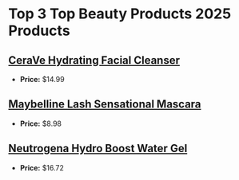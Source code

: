 # Top 3 Top Beauty Products 2025 Products

## [CeraVe Hydrating Facial Cleanser](https://www.amazon.com/dp/B01MSSDEPK?tag=mychanneld-20)
- **Price:** $14.99

## [Maybelline Lash Sensational Mascara](https://www.amazon.com/dp/B00PFCT8J2?tag=mychanneld-20)
- **Price:** $8.98

## [Neutrogena Hydro Boost Water Gel](https://www.amazon.com/dp/B00NR1YQK4?tag=mychanneld-20)
- **Price:** $16.72

